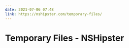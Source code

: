 ```yaml
---
date: 2021-07-06 07:48
link: https://nshipster.com/temporary-files/
---
```


# Temporary Files - NSHipster
